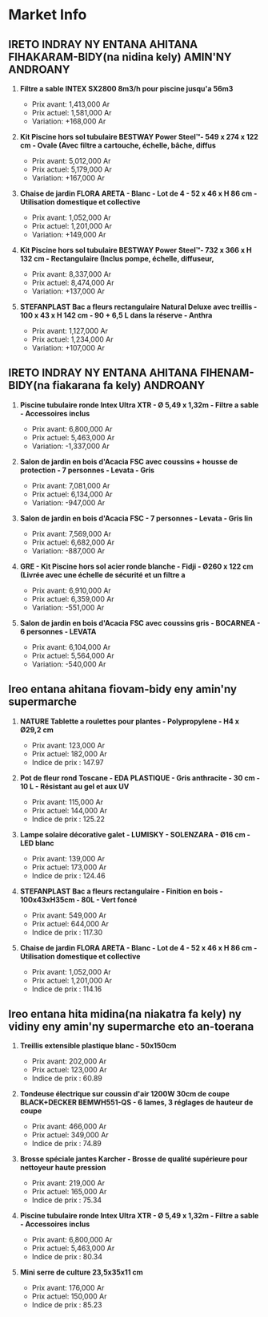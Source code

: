 # Market Info

## IRETO INDRAY NY ENTANA AHITANA FIHAKARAM-BIDY(na nidina kely) AMIN'NY ANDROANY

1. **Filtre a sable INTEX SX2800 8m3/h pour piscine jusqu'a 56m3**
   - Prix avant: 1,413,000 Ar
   - Prix actuel: 1,581,000 Ar
   - Variation: +168,000 Ar

2. **Kit Piscine hors sol tubulaire BESTWAY Power Steel™- 549 x 274 x 122 cm - Ovale (Avec filtre a cartouche, échelle, bâche, diffus**
   - Prix avant: 5,012,000 Ar
   - Prix actuel: 5,179,000 Ar
   - Variation: +167,000 Ar

3. **Chaise de jardin FLORA ARETA - Blanc - Lot de 4 - 52 x 46 x H 86 cm - Utilisation domestique et collective**
   - Prix avant: 1,052,000 Ar
   - Prix actuel: 1,201,000 Ar
   - Variation: +149,000 Ar

4. **Kit Piscine hors sol tubulaire BESTWAY Power Steel™- 732 x 366 x H 132 cm - Rectangulaire (Inclus pompe, échelle, diffuseur,**
   - Prix avant: 8,337,000 Ar
   - Prix actuel: 8,474,000 Ar
   - Variation: +137,000 Ar

5. **STEFANPLAST Bac a fleurs rectangulaire Natural Deluxe avec treillis - 100 x 43 x H 142 cm - 90 + 6,5 L dans la réserve - Anthra**
   - Prix avant: 1,127,000 Ar
   - Prix actuel: 1,234,000 Ar
   - Variation: +107,000 Ar

## IRETO INDRAY NY ENTANA AHITANA FIHENAM-BIDY(na fiakarana fa kely) ANDROANY

1. **Piscine tubulaire ronde Intex Ultra XTR - Ø 5,49 x 1,32m - Filtre a sable - Accessoires inclus**
   - Prix avant: 6,800,000 Ar
   - Prix actuel: 5,463,000 Ar
   - Variation: -1,337,000 Ar

2. **Salon de jardin en bois d'Acacia FSC avec coussins + housse de protection - 7 personnes - Levata - Gris**
   - Prix avant: 7,081,000 Ar
   - Prix actuel: 6,134,000 Ar
   - Variation: -947,000 Ar

3. **Salon de jardin en bois d'Acacia FSC - 7 personnes - Levata - Gris lin**
   - Prix avant: 7,569,000 Ar
   - Prix actuel: 6,682,000 Ar
   - Variation: -887,000 Ar

4. **GRE - Kit Piscine hors sol acier ronde blanche - Fidji - Ø260 x 122 cm (Livrée avec une échelle de sécurité et un filtre a**
   - Prix avant: 6,910,000 Ar
   - Prix actuel: 6,359,000 Ar
   - Variation: -551,000 Ar

5. **Salon de jardin en bois d'Acacia FSC avec coussins gris - BOCARNEA - 6 personnes - LEVATA**
   - Prix avant: 6,104,000 Ar
   - Prix actuel: 5,564,000 Ar
   - Variation: -540,000 Ar

## Ireo entana ahitana fiovam-bidy eny amin'ny supermarche

1. **NATURE Tablette a roulettes pour plantes - Polypropylene - H4 x Ø29,2 cm**
   - Prix avant: 123,000 Ar
   - Prix actuel: 182,000 Ar
   - Indice de prix : 147.97

2. **Pot de fleur rond Toscane - EDA PLASTIQUE - Gris anthracite - 30 cm - 10 L - Résistant au gel et aux UV**
   - Prix avant: 115,000 Ar
   - Prix actuel: 144,000 Ar
   - Indice de prix : 125.22

3. **Lampe solaire décorative galet - LUMISKY - SOLENZARA - Ø16 cm - LED blanc**
   - Prix avant: 139,000 Ar
   - Prix actuel: 173,000 Ar
   - Indice de prix : 124.46

4. **STEFANPLAST Bac a fleurs rectangulaire - Finition en bois - 100x43xH35cm - 80L - Vert foncé**
   - Prix avant: 549,000 Ar
   - Prix actuel: 644,000 Ar
   - Indice de prix : 117.30

5. **Chaise de jardin FLORA ARETA - Blanc - Lot de 4 - 52 x 46 x H 86 cm - Utilisation domestique et collective**
   - Prix avant: 1,052,000 Ar
   - Prix actuel: 1,201,000 Ar
   - Indice de prix : 114.16

## Ireo entana hita midina(na niakatra fa kely) ny vidiny eny amin'ny supermarche eto an-toerana

1. **Treillis extensible plastique blanc - 50x150cm**
   - Prix avant: 202,000 Ar
   - Prix actuel: 123,000 Ar
   - Indice de prix : 60.89

2. **Tondeuse électrique sur coussin d'air 1200W 30cm de coupe BLACK+DECKER BEMWH551-QS - 6 lames, 3 réglages de hauteur de coupe**
   - Prix avant: 466,000 Ar
   - Prix actuel: 349,000 Ar
   - Indice de prix : 74.89

3. **Brosse spéciale jantes Karcher - Brosse de qualité supérieure pour nettoyeur haute pression**
   - Prix avant: 219,000 Ar
   - Prix actuel: 165,000 Ar
   - Indice de prix : 75.34

4. **Piscine tubulaire ronde Intex Ultra XTR - Ø 5,49 x 1,32m - Filtre a sable - Accessoires inclus**
   - Prix avant: 6,800,000 Ar
   - Prix actuel: 5,463,000 Ar
   - Indice de prix : 80.34

5. **Mini serre de culture 23,5x35x11 cm**
   - Prix avant: 176,000 Ar
   - Prix actuel: 150,000 Ar
   - Indice de prix : 85.23

